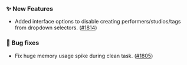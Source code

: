 ### ✨ New Features
* Added interface options to disable creating performers/studios/tags from dropdown selectors. ([#1814](https://github.com/stashapp/stash/pull/1814))

### 🐛 Bug fixes
* Fix huge memory usage spike during clean task. ([#1805](https://github.com/stashapp/stash/pull/1805))
